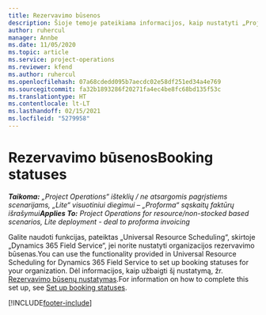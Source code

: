 ```yaml
---
title: Rezervavimo būsenos
description: Šioje temoje pateikiama informacijos, kaip nustatyti „Project Operations” rezervavimo būsenas, nuoroda.
author: ruhercul
manager: Annbe
ms.date: 11/05/2020
ms.topic: article
ms.service: project-operations
ms.reviewer: kfend
ms.author: ruhercul
ms.openlocfilehash: 07a68cdedd095b7aecdc02e58df251ed34a4e769
ms.sourcegitcommit: fa32b1893286f20271fa4ec4be8fc68bd135f53c
ms.translationtype: HT
ms.contentlocale: lt-LT
ms.lasthandoff: 02/15/2021
ms.locfileid: "5279958"
---
```

# <a name="booking-statuses"></a><span data-ttu-id="dd770-103">Rezervavimo būsenos</span><span class="sxs-lookup"><span data-stu-id="dd770-103">Booking statuses</span></span>

<span data-ttu-id="dd770-104">_**Taikoma:** „Project Operations“ išteklių / ne atsargomis pagrįstiems scenarijams, „Lite“ visuotiniui diegimui – „Proforma“ sąskaitų faktūrų išrašymui_</span><span class="sxs-lookup"><span data-stu-id="dd770-104">_**Applies To:** Project Operations for resource/non-stocked based scenarios, Lite deployment - deal to proforma invoicing_</span></span>

<span data-ttu-id="dd770-105">Galite naudoti funkcijas, pateiktas „Universal Resource Scheduling“, skirtoje „Dynamics 365 Field Service“, jei norite nustatyti organizacijos rezervavimo būsenas.</span><span class="sxs-lookup"><span data-stu-id="dd770-105">You can use the functionality provided in Universal Resource Scheduling for Dynamics 365 Field Service to set up booking statuses for your organization.</span></span> <span data-ttu-id="dd770-106">Dėl informacijos, kaip užbaigti šį nustatymą, žr. [Rezervavimo būsenų nustatymas](https://docs.microsoft.com/dynamics365/field-service/set-up-booking-statuses).</span><span class="sxs-lookup"><span data-stu-id="dd770-106">For information on how to complete this set up, see [Set up booking statuses](https://docs.microsoft.com/dynamics365/field-service/set-up-booking-statuses).</span></span>


[!INCLUDE[footer-include](../includes/footer-banner.md)]